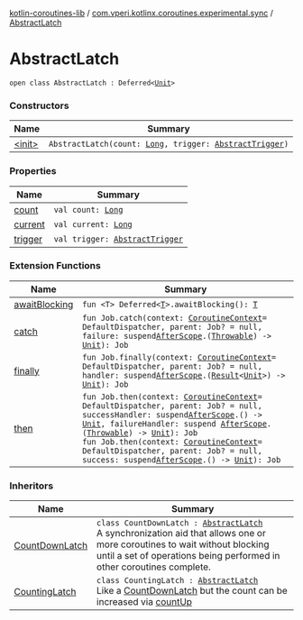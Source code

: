 [kotlin-coroutines-lib](../../index.md) / [com.vperi.kotlinx.coroutines.experimental.sync](../index.md) / [AbstractLatch](./index.md)

# AbstractLatch

`open class AbstractLatch : Deferred<`[`Unit`](https://kotlinlang.org/api/latest/jvm/stdlib/kotlin/-unit/index.html)`>`

### Constructors

| Name | Summary |
|---|---|
| [&lt;init&gt;](-init-.md) | `AbstractLatch(count: `[`Long`](https://kotlinlang.org/api/latest/jvm/stdlib/kotlin/-long/index.html)`, trigger: `[`AbstractTrigger`](../-abstract-trigger/index.md)`)` |

### Properties

| Name | Summary |
|---|---|
| [count](count.md) | `val count: `[`Long`](https://kotlinlang.org/api/latest/jvm/stdlib/kotlin/-long/index.html) |
| [current](current.md) | `val current: `[`Long`](https://kotlinlang.org/api/latest/jvm/stdlib/kotlin/-long/index.html) |
| [trigger](trigger.md) | `val trigger: `[`AbstractTrigger`](../-abstract-trigger/index.md) |

### Extension Functions

| Name | Summary |
|---|---|
| [awaitBlocking](../../com.vperi.kotlinx.coroutines.experimental/kotlinx.coroutines.experimental.-deferred/await-blocking.md) | `fun <T> Deferred<`[`T`](../../com.vperi.kotlinx.coroutines.experimental/kotlinx.coroutines.experimental.-deferred/await-blocking.md#T)`>.awaitBlocking(): `[`T`](../../com.vperi.kotlinx.coroutines.experimental/kotlinx.coroutines.experimental.-deferred/await-blocking.md#T) |
| [catch](../../com.vperi.kotlinx.coroutines.experimental.coroutine/kotlinx.coroutines.experimental.-job/catch.md) | `fun Job.catch(context: `[`CoroutineContext`](https://kotlinlang.org/api/latest/jvm/stdlib/kotlin.coroutines.experimental/-coroutine-context/index.html)` = DefaultDispatcher, parent: Job? = null, failure: suspend `[`AfterScope`](../../com.vperi.kotlinx.coroutines.experimental.coroutine/-after-scope/index.md)`.(`[`Throwable`](https://kotlinlang.org/api/latest/jvm/stdlib/kotlin/-throwable/index.html)`) -> `[`Unit`](https://kotlinlang.org/api/latest/jvm/stdlib/kotlin/-unit/index.html)`): Job` |
| [finally](../../com.vperi.kotlinx.coroutines.experimental.coroutine/kotlinx.coroutines.experimental.-job/finally.md) | `fun Job.finally(context: `[`CoroutineContext`](https://kotlinlang.org/api/latest/jvm/stdlib/kotlin.coroutines.experimental/-coroutine-context/index.html)` = DefaultDispatcher, parent: Job? = null, handler: suspend `[`AfterScope`](../../com.vperi.kotlinx.coroutines.experimental.coroutine/-after-scope/index.md)`.(`[`Result`](../../com.vperi.kotlinx.coroutines.experimental/-result/index.md)`<`[`Unit`](https://kotlinlang.org/api/latest/jvm/stdlib/kotlin/-unit/index.html)`>) -> `[`Unit`](https://kotlinlang.org/api/latest/jvm/stdlib/kotlin/-unit/index.html)`): Job` |
| [then](../../com.vperi.kotlinx.coroutines.experimental.coroutine/kotlinx.coroutines.experimental.-job/then.md) | `fun Job.then(context: `[`CoroutineContext`](https://kotlinlang.org/api/latest/jvm/stdlib/kotlin.coroutines.experimental/-coroutine-context/index.html)` = DefaultDispatcher, parent: Job? = null, successHandler: suspend `[`AfterScope`](../../com.vperi.kotlinx.coroutines.experimental.coroutine/-after-scope/index.md)`.() -> `[`Unit`](https://kotlinlang.org/api/latest/jvm/stdlib/kotlin/-unit/index.html)`, failureHandler: suspend `[`AfterScope`](../../com.vperi.kotlinx.coroutines.experimental.coroutine/-after-scope/index.md)`.(`[`Throwable`](https://kotlinlang.org/api/latest/jvm/stdlib/kotlin/-throwable/index.html)`) -> `[`Unit`](https://kotlinlang.org/api/latest/jvm/stdlib/kotlin/-unit/index.html)`): Job`<br>`fun Job.then(context: `[`CoroutineContext`](https://kotlinlang.org/api/latest/jvm/stdlib/kotlin.coroutines.experimental/-coroutine-context/index.html)` = DefaultDispatcher, parent: Job? = null, success: suspend `[`AfterScope`](../../com.vperi.kotlinx.coroutines.experimental.coroutine/-after-scope/index.md)`.() -> `[`Unit`](https://kotlinlang.org/api/latest/jvm/stdlib/kotlin/-unit/index.html)`): Job` |

### Inheritors

| Name | Summary |
|---|---|
| [CountDownLatch](../-count-down-latch/index.md) | `class CountDownLatch : `[`AbstractLatch`](./index.md)<br>A synchronization aid that allows one or more coroutines to wait without blocking until a set of operations being performed in other coroutines complete. |
| [CountingLatch](../-counting-latch/index.md) | `class CountingLatch : `[`AbstractLatch`](./index.md)<br>Like a [CountDownLatch](../-count-down-latch/index.md) but the count can be increased via [countUp](../-counting-latch/count-up.md) |
